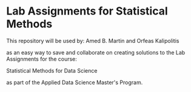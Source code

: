 # Lab Assignments for Statistical Methods

This repository will be used by:
Amed B. Martin and Orfeas Kalipolitis

as an easy way to save and collaborate on 
creating solutions to the Lab Assignments
for the course:

Statistical Methods for Data Science

as part of the Applied Data Science Master's Program.
